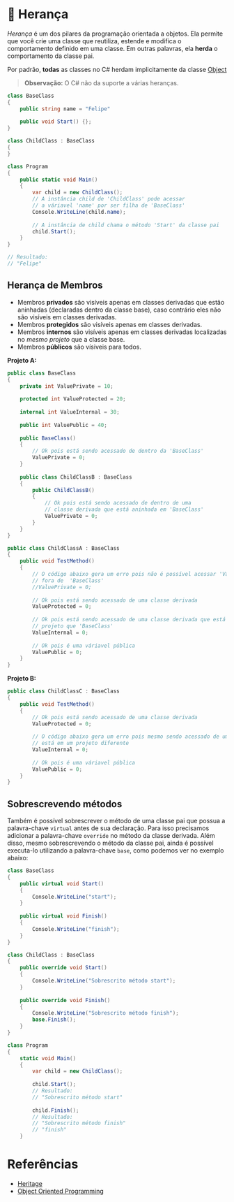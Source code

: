 # 👩 Herança
*Herança* é um dos pilares da programação orientada a objetos. Ela permite que você crie
uma classe que reutiliza, estende e modifica o comportamento definido em uma classe.
Em outras palavras, ela **herda** o comportamento da classe pai.

Por padrão, **todas** as classes no C# herdam implicitamente da classe [Object]()

> **Observação:**
> O C# não da suporte a várias heranças.

```C#
class BaseClass
{
    public string name = "Felipe"
    
    public void Start() {};
}

class ChildClass : BaseClass
{
}

class Program
{
    public static void Main()
    {
        var child = new ChildClass();
        // A instância child de 'ChildClass' pode acessar
        // a váriavel 'name' por ser filha de 'BaseClass'
        Console.WriteLine(child.name);
        
        // A instância de child chama o método 'Start' da classe pai
        child.Start();
    }
}

// Resultado:
// "Felipe"
```

## Herança de Membros

* Membros **privados** são visíveis apenas em classes derivadas que estão aninhadas 
(declaradas dentro da classe base), caso contrário eles não são visíveis em classes derivadas.
* Membros **protegidos** são visíveis apenas em classes derivadas.
* Membros **internos** são visíveis apenas em classes derivadas localizadas no *mesmo projeto* que a classe base.
* Membros **públicos** são vísiveis para todos.

**Projeto A:**
```C#
public class BaseClass
{
    private int ValuePrivate = 10;
    
    protected int ValueProtected = 20;
    
    internal int ValueInternal = 30;
    
    public int ValuePublic = 40;
    
    public BaseClass()
    {
        // Ok pois está sendo acessado de dentro da 'BaseClass'
        ValuePrivate = 0;
    }
    
    public class ChildClassB : BaseClass
    {
        public ChildClassB()
        {
            // Ok pois está sendo acessado de dentro de uma
            // classe derivada que está aninhada em 'BaseClass'
            ValuePrivate = 0;
        }
    }
}

public class ChildClassA : BaseClass
{
    public void TestMethod()
    {
        // O código abaixo gera um erro pois não é possível acessar 'ValuePrivate'
        // fora de  'BaseClass'
        //ValuePrivate = 0;
        
        // Ok pois está sendo acessado de uma classe derivada
        ValueProtected = 0;
        
        // Ok pois está sendo acessado de uma classe derivada que está no mesmo 
        // projeto que 'BaseClass'
        ValueInternal = 0;
        
        // Ok pois é uma váriavel pública
        ValuePublic = 0;
    }
}
```

**Projeto B:**
```C#
public class ChildClassC : BaseClass
{
    public void TestMethod()
    {
        // Ok pois está sendo acessado de uma classe derivada
        ValueProtected = 0;
        
        // O código abaixo gera um erro pois mesmo sendo acessado de uma classe derivada de 'BaseClass'
        // está em um projeto diferente
        ValueInternal = 0;
        
        // Ok pois é uma váriavel pública
        ValuePublic = 0;
    }
}
```

## Sobrescrevendo métodos

Também é possível sobrescrever o método de uma classe pai que possua a palavra-chave `virtual` antes de sua declaração.
Para isso precisamos adicionar a palavra-chave `override` no método da classe derivada. Além disso, mesmo sobrescrevendo o método da classe pai, ainda é possível executa-lo utilizando 
a palavra-chave `base`, como podemos ver no exemplo abaixo:
```C#
class BaseClass
{
    public virtual void Start()
    {
        Console.WriteLine("start");
    }
    
    public virtual void Finish()
    {
        Console.WriteLine("finish");
    }
}

class ChildClass : BaseClass
{
    public override void Start()
    {
        Console.WriteLine("Sobrescrito método start");
    }
    
    public override void Finish()
    {
        Console.WriteLine("Sobrescrito método finish");
        base.Finish();
    }
}

class Program
{
    static void Main()
    {
        var child = new ChildClass();
        
        child.Start();
        // Resultado:
        // "Sobrescrito método start"
        
        child.Finish();
        // Resultado:
        // "Sobrescrito método finish"
        // "finish"
    }
```

# Referências
* [Heritage](https://docs.microsoft.com/en-us/dotnet/csharp/tutorials/inheritance)
* [Object Oriented Programming](https://docs.microsoft.com/en-us/dotnet/csharp/programming-guide/concepts/object-oriented-programming)
